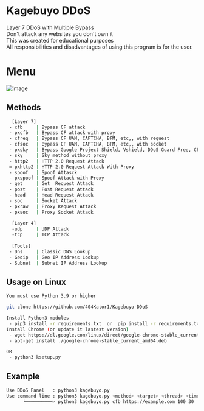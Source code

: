 # Kagebuyo DDoS
 Layer 7 DDoS with Multiple Bypass<br/>
 Don't attack any websites you don't own it<br/>
 This was created for educational purposes<br/>
 All responsibilities and disadvantages of using this program is for the user.<br/>

# Menu
![image](https://user-images.githubusercontent.com/109874531/187014527-6807820e-c551-452b-b7a6-adf9d5f1e657.png)

## Methods

```sh
  [Layer 7]
 - cfb     | Bypass CF attack
 - pxcfb   | Bypass CF attack with proxy
 - cfreq   | Bypass CF UAM, CAPTCHA, BFM, etc,, with request
 - cfsoc   | Bypass CF UAM, CAPTCHA, BFM, etc,, with socket
 - pxsky   | Bypass Google Project Shield, Vshield, DDoS Guard Free, CF NoSec With Proxy
 - sky     | Sky method without proxy
 - http2   | HTTP 2.0 Request Attack 
 = pxhttp2 | HTTP 2.0 Request Attack With Proxy
 - spoof   | Spoof Attasck
 - pxspoof | Spoof Attack with Proxy
 - get     | Get  Request Attack
 - post    | Post Request Attack
 - head    | Head Request Attack
 - soc     | Socket Attack
 - pxraw   | Proxy Request Attack
 - pxsoc   | Proxy Socket Attack
 
  [Layer 4]
  -udp     | UDP Attack
  -tcp     | TCP Attack
  
  [Tools]
 - Dns     | Classic DNS Lookup
 - Geoip   | Geo IP Address Lookup
 - Subnet  | Subnet IP Address Lookup
```

## Usage on Linux
```sh
You must use Python 3.9 or higher

git clone https://github.com/404Kator1/Kagebuyo-DDoS

Install Python3 modules
 - pip3 install -r requirements.txt  or  pip install -r requirements.txt
Install Chrome (or update it lastest version)
 - wget https://dl.google.com/linux/direct/google-chrome-stable_current_amd64.deb
 - apt-get install ./google-chrome-stable_current_amd64.deb

OR
 - python3 ksetup.py

```

## Example
```sh
Use DDoS Panel   : python3 kagebuyo.py
Use command line : python3 kagebuyo.py <method> <target> <thread> <time>
      └──────────> python3 kagebuyo.py cfb https://example.com 100 30
```
